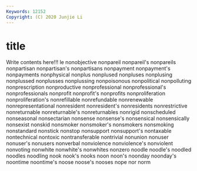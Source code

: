 ```yaml
---
Keywords: 12152
Copyright: (C) 2020 Junjie Li
---
```


# title

Write contents here!!!
le 
nonobjective 
nonpareil 
nonpareil's 
nonpareils 
nonpartisan 
nonpartisan's 
nonpartisans 
nonpayment
nonpayment's 
nonpayments 
nonphysical 
nonplus 
nonplused 
nonpluses 
nonplusing 
nonplussed 
nonplusses 
nonplussing
nonpoisonous 
nonpolitical 
nonpolluting 
nonprescription 
nonproductive 
nonprofessional 
nonprofessional's 
nonprofessionals 
nonprofit 
nonprofit's
nonprofits 
nonproliferation 
nonproliferation's 
nonrefillable 
nonrefundable 
nonrenewable 
nonrepresentational 
nonresident 
nonresident's 
nonresidents
nonrestrictive 
nonreturnable 
nonreturnable's 
nonreturnables 
nonrigid 
nonscheduled 
nonseasonal 
nonsectarian 
nonsense 
nonsense's
nonsensical 
nonsensically 
nonsexist 
nonskid 
nonsmoker 
nonsmoker's 
nonsmokers 
nonsmoking 
nonstandard 
nonstick
nonstop 
nonsupport 
nonsupport's 
nontaxable 
nontechnical 
nontoxic 
nontransferable 
nontrivial 
nonunion 
nonuser
nonuser's 
nonusers 
nonverbal 
nonviolence 
nonviolence's 
nonviolent 
nonvoting 
nonwhite 
nonwhite's 
nonwhites
nonzero 
noodle 
noodle's 
noodled 
noodles 
noodling 
nook 
nook's 
nooks 
noon
noon's 
noonday 
noonday's 
noontime 
noontime's 
noose 
noose's 
nooses 
nope 
nor
norm 
